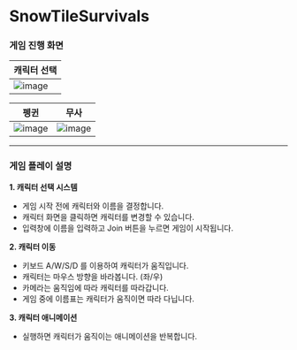 # SnowTileSurvivals

### 게임 진행 화면
|캐릭터 선택|
|---|
|![image](https://github.com/snowdolf/SnowTileSurvivals/assets/156879693/d20f24cc-6cb6-4614-8e46-9f8312bf4477)|

|펭귄|무사|
|---|---|
|![image](https://github.com/snowdolf/SnowTileSurvivals/assets/156879693/2ca5d940-878e-45e4-ad03-88b5b4b6e66e)|![image](https://github.com/snowdolf/SnowTileSurvivals/assets/156879693/7f37a630-a154-472f-8400-69a652943b2a)|

---

### 게임 플레이 설명
__1. 캐릭터 선택 시스템__
   - 게임 시작 전에 캐릭터와 이름을 결정합니다.
   - 캐릭터 화면을 클릭하면 캐릭터를 변경할 수 있습니다.
   - 입력창에 이름을 입력하고 Join 버튼을 누르면 게임이 시작됩니다.
     
__2. 캐릭터 이동__
   - 키보드 A/W/S/D 를 이용하여 캐릭터가 움직입니다.
   - 캐릭터는 마우스 방향을 바라봅니다. (좌/우)
   - 카메라는 움직임에 따라 캐릭터를 따라갑니다.
   - 게임 중에 이름표는 캐릭터가 움직이면 따라 다닙니다.
     
__3. 캐릭터 애니메이션__
   - 실행하면 캐릭터가 움직이는 애니메이션을 반복합니다.
